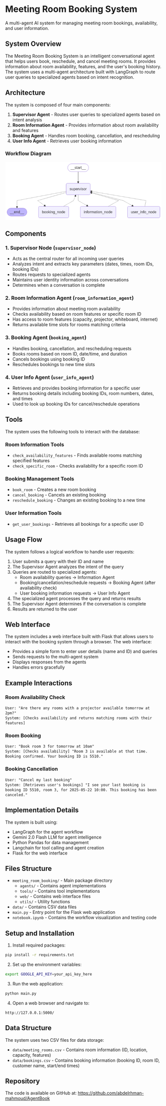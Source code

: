 # Meeting Room Booking System

A multi-agent AI system for managing meeting room bookings, availability, and user information.

## System Overview

The Meeting Room Booking System is an intelligent conversational agent that helps users book, reschedule, and cancel meeting rooms. It provides information about room availability, features, and the user's booking history. The system uses a multi-agent architecture built with LangGraph to route user queries to specialized agents based on intent recognition.

## Architecture

The system is composed of four main components:
1. **Supervisor Agent** - Routes user queries to specialized agents based on intent analysis
2. **Room Information Agent** - Provides information about room availability and features
3. **Booking Agent** - Handles room booking, cancellation, and rescheduling 
4. **User Info Agent** - Retrieves user booking information

### Workflow Diagram

![Agent Workflow](agent_workflow.png)

## Components

### 1. Supervisor Node (`supervisor_node`)
- Acts as the central router for all incoming user queries
- Analyzes intent and extracts key parameters (dates, times, room IDs, booking IDs)  
- Routes requests to specialized agents
- Maintains user identity information across conversations
- Determines when a conversation is complete

### 2. Room Information Agent (`room_information_agent`) 
- Provides information about meeting room availability
- Checks availability based on room features or specific room ID
- Has access to room features (capacity, projector, whiteboard, internet)
- Returns available time slots for rooms matching criteria

### 3. Booking Agent (`booking_agent`)
- Handles booking, cancellation, and rescheduling requests
- Books rooms based on room ID, date/time, and duration
- Cancels bookings using booking ID
- Reschedules bookings to new time slots

### 4. User Info Agent (`user_info_agent`)
- Retrieves and provides booking information for a specific user
- Returns booking details including booking IDs, room numbers, dates, and times
- Used to look up booking IDs for cancel/reschedule operations

## Tools

The system uses the following tools to interact with the database:

### Room Information Tools
- `check_availability_features` - Finds available rooms matching specified features
- `check_specific_room` - Checks availability for a specific room ID

### Booking Management Tools
- `book_room` - Creates a new room booking
- `cancel_booking` - Cancels an existing booking
- `reschedule_booking` - Changes an existing booking to a new time

### User Information Tools
- `get_user_bookings` - Retrieves all bookings for a specific user ID

## Usage Flow

The system follows a logical workflow to handle user requests:

1. User submits a query with their ID and name
2. The Supervisor Agent analyzes the intent of the query
3. Queries are routed to specialized agents:
   - Room availability queries → Information Agent
   - Booking/cancellation/reschedule requests → Booking Agent (after availability check)
   - User booking information requests → User Info Agent
4. The specialized agent processes the query and returns results
5. The Supervisor Agent determines if the conversation is complete
6. Results are returned to the user

## Web Interface

The system includes a web interface built with Flask that allows users to interact with the booking system through a browser. The web interface:

- Provides a simple form to enter user details (name and ID) and queries
- Sends requests to the multi-agent system
- Displays responses from the agents
- Handles errors gracefully

## Example Interactions

### Room Availability Check
```
User: "Are there any rooms with a projector available tomorrow at 2pm?"
System: [Checks availability and returns matching rooms with their features]
```

### Room Booking
```
User: "Book room 3 for tomorrow at 10am"
System: [Checks availability] "Room 3 is available at that time. Booking confirmed. Your booking ID is 5510."
```

### Booking Cancellation
```
User: "Cancel my last booking"
System: [Retrieves user's bookings] "I see your last booking is booking ID 5510, room 3, for 2025-05-22 10:00. This booking has been canceled."
```

## Implementation Details

The system is built using:
- LangGraph for the agent workflow
- Gemini 2.0 Flash LLM for agent intelligence
- Python Pandas for data management
- Langchain for tool calling and agent creation
- Flask for the web interface

## Files Structure

- `meeting_room_booking/` - Main package directory
  - `agents/` - Contains agent implementations
  - `tools/` - Contains tool implementations
  - `web/` - Contains web interface files
  - `utils/` - Utility functions
- `data/` - Contains CSV data files
- `main.py` - Entry point for the Flask web application
- `notebook.ipynb` - Contains the workflow visualization and testing code

## Setup and Installation

1. Install required packages:
```bash
pip install -r requirements.txt
```

2. Set up the environment variables:
```bash
export GOOGLE_API_KEY=your_api_key_here
```

3. Run the web application:
```bash
python main.py
```

4. Open a web browser and navigate to:
```
http://127.0.0.1:5000/
```

## Data Structure

The system uses two CSV files for data storage:
- `data/meeting_rooms.csv` - Contains room information (ID, location, capacity, features)
- `data/bookings.csv` - Contains booking information (booking ID, room ID, customer name, start/end times)

## Repository

The code is available on GitHub at: https://github.com/abdelrhman-mahmoud/AgentBook
